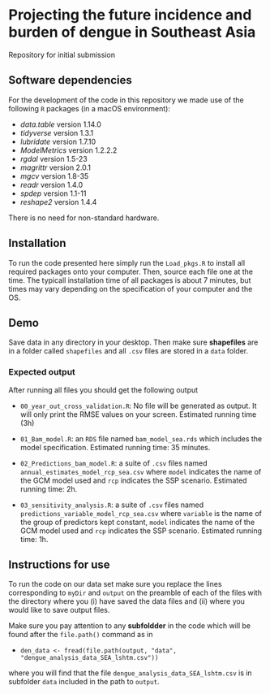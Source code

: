 # Projecting the future incidence and burden of dengue in Southeast Asia

Repository for initial submission


## Software dependencies

For the development of the code in this repository we made use of the following `R` packages (in a macOS environment):

- *data.table* version 1.14.0
- *tidyverse* version 1.3.1
- *lubridate* version 1.7.10
- *ModelMetrics* version 1.2.2.2
- *rgdal* version 1.5-23
- *magrittr* version 2.0.1
- *mgcv* version 1.8-35
- *readr* version 1.4.0
- *spdep* version 1.1-11
- *reshape2* version 1.4.4

There is no need for non-standard hardware. 

## Installation

To run the code presented here simply run the `Load_pkgs.R` to install all required packages onto your computer. 
Then, source each file one at the time. The typicall installation time of all packages is about 7 minutes, but
times may vary depending on the specification of your computer and the OS.

## Demo

Save data in any directory in your desktop. Then make sure **shapefiles** are in a folder called `shapefiles` and 
all `.csv` files are stored in a `data` folder.

### Expected output

After running all files you should get the following output

- `00_year_out_cross_validation.R`: No file will be generated as output. It will only print the RMSE values on your screen.
Estimated running time (3h)

- `01_Bam_model.R`: an `RDS` file named `bam_model_sea.rds` which includes the model specification. Estimated running 
time: 35 minutes.

- `02_Predictions_bam_model.R`: a suite of `.csv` files named `annual_estimates_model_rcp_sea.csv` where `model` indicates
the name of the GCM model used and `rcp` indicates the SSP scenario. Estimated running time: 2h.

- `03_sensitivity_analysis.R`: a suite of `.csv` files named `predictions_variable_model_rcp_sea.csv` where `variable` is
the name of the group of predictors kept constant, `model` indicates the name of the GCM model used and `rcp` indicates 
the SSP scenario. Estimated running time: 1h.


## Instructions for use

To run the code on our data set make sure you replace the lines corresponding to `myDir` and `output` on the preamble of
each of the files with the directory where you (i) have saved the data files and (ii) where you would like to save 
output files.

Make sure you pay attention to any **subfoldder** in the code which will be found after the `file.path()` command as in 
- `den_data <- fread(file.path(output, "data",
                            "dengue_analysis_data_SEA_lshtm.csv"))`
                            
where you will find that the file `dengue_analysis_data_SEA_lshtm.csv` is in subfolder `data` included in the path to `output`.


